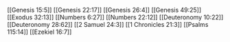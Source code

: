 [[Genesis 15:5]]
[[Genesis 22:17]]
[[Genesis 26:4]]
[[Genesis 49:25]]
[[Exodus 32:13]]
[[Numbers 6:27]]
[[Numbers 22:12]]
[[Deuteronomy 10:22]]
[[Deuteronomy 28:62]]
[[2 Samuel 24:3]]
[[1 Chronicles 21:3]]
[[Psalms 115:14]]
[[Ezekiel 16:7]]

